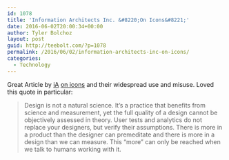 ```yaml
---
id: 1078
title: 'Information Architects Inc. &#8220;On Icons&#8221;'
date: 2016-06-02T20:00:34+00:00
author: Tyler Bolchoz
layout: post
guid: http://teebolt.com/?p=1078
permalink: /2016/06/02/information-architects-inc-on-icons/
categories:
  - Technology
---
```

Great Article by [iA](https://ia.net/) [on icons](https://ia.net/know-how/on-icons) and their widespread use and misuse. Loved this quote in particular:

> Design is not a natural science. It’s a practice that benefits from science and measurement, yet the full quality of a design cannot be objectively assessed in theory. User tests and analytics do not replace your designers, but verify their assumptions. There is more in a product than the designer can premeditate and there is more in a design than we can measure. This “more” can only be reached when we talk to humans working with it.